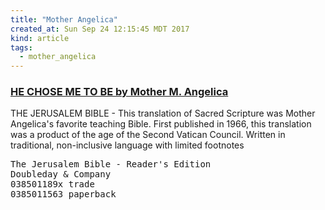 ```yaml
---
title: "Mother Angelica"
created_at: Sun Sep 24 12:15:45 MDT 2017
kind: article
tags:
  - mother_angelica
---
```


<h3>
  <a href="http://www.ewtn.com/library/mother/ma10.htm" target="_blank">HE CHOSE ME TO BE by Mother M. Angelica</a>
</h3>

THE JERUSALEM BIBLE - This translation of Sacred Scripture was
Mother Angelica's favorite teaching Bible. First published in 1966,
this translation was a product of the age of the Second Vatican
Council. Written in traditional, non-inclusive language with limited
footnotes

<pre>
The Jerusalem Bible - Reader's Edition
Doubleday & Company
038501189x trade
0385011563 paperback
</pre>

<!--
html boilerplate
<a href="" target="_blank"></a>
<a name=""></a>
<img src="" width="400px">
<ul>
  <li></li>
</ul>
<pre>
</pre>
<p style="margin-bottom: 2em;"></p>
<hr style="border: 0; height: 3px; background: #333; background-image: linear-gradient(to right, #ccc, #333, #ccc);">
<pre><code>
</code></pre>
<math xmlns='http://www.w3.org/1998/Math/MathML' display='block'>
</math>
-->
